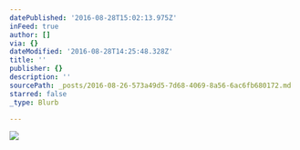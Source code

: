 ```yaml
---
datePublished: '2016-08-28T15:02:13.975Z'
inFeed: true
author: []
via: {}
dateModified: '2016-08-28T14:25:48.328Z'
title: ''
publisher: {}
description: ''
sourcePath: _posts/2016-08-26-573a49d5-7d68-4069-8a56-6ac6fb680172.md
starred: false
_type: Blurb

---
```

![](https://the-grid-user-content.s3-us-west-2.amazonaws.com/845c4e3e-f0f3-4675-903f-7e00b1462bcf.jpg)